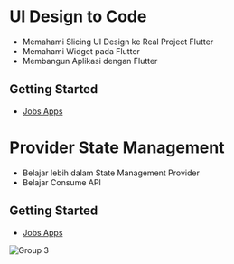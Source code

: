 # UI Design to Code
- Memahami Slicing UI Design ke Real Project Flutter
- Memahami Widget pada Flutter
- Membangun Aplikasi dengan Flutter
## Getting Started
- [Jobs Apps](https://buildwithangga.com/kelas/mastering-ui-design-to-flutter-jobs-app?&main_leads=journey)


# Provider State Management
- Belajar lebih dalam State Management Provider
- Belajar Consume API
## Getting Started
- [Jobs Apps](https://buildwithangga.com/kelas/flutter-developer-provider-state-management)

![Group 3](https://user-images.githubusercontent.com/41983828/225244669-bdf53066-7293-48de-abf2-92550960d173.png)


